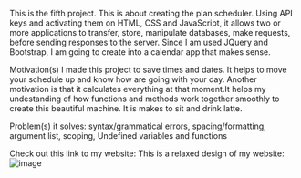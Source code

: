 This is the fifth project. This is about creating the plan scheduler. Using API keys and activating them on HTML, CSS and JavaScript, it allows two 
or more applications to transfer, store, manipulate databases, make requests,  before sending responses to the server. Since I am used JQuery and Bootstrap, I am going to create into a calendar app that makes sense. 
 

Motivation(s)
I made this project to save times and dates. It helps to move your schedule up and know how are going with your day. Another motivation is that it calculates 
everything at that moment.It helps my undestanding of how functions and methods work together smoothly to create this beautiful machine. It is makes to sit and drink latte.


Problem(s) it solves: syntax/grammatical errors, spacing/formatting, argument list, scoping, Undefined variables and functions

Check out this link to my website:
This is a relaxed design of my website:
![image](https://drive.google.com/uc?export=view&id=/d/1IWwNB6Sah60NiqWbb0-bJSXCHh3Pzuwp)

